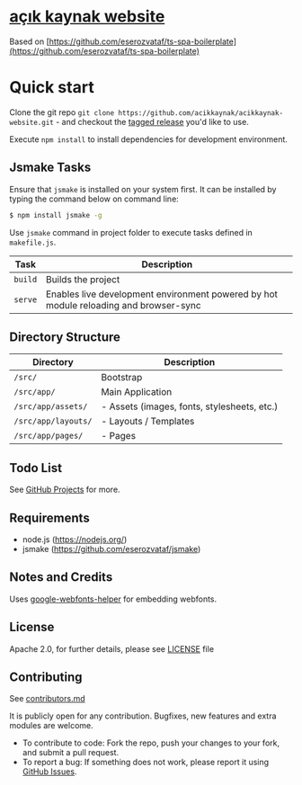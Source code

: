 # [açık kaynak website](https://github.com/acikkaynak/acikkaynak-website)

Based on [https://github.com/eserozvataf/ts-spa-boilerplate](https://github.com/eserozvataf/ts-spa-boilerplate)

# Quick start

Clone the git repo `git clone
   https://github.com/acikkaynak/acikkaynak-website.git` - and checkout the [tagged
   release](https://github.com/acikkaynak/acikkaynak-website/releases) you'd like to
   use.

Execute `npm install` to install dependencies for development environment.


## Jsmake Tasks

Ensure that `jsmake` is installed on your system first. It can be installed by typing the command below on command line:

```bash
$ npm install jsmake -g
```

Use `jsmake` command in project folder to execute tasks defined in `makefile.js`.

| Task                     | Description                                                                            |
|--------------------------|----------------------------------------------------------------------------------------|
| `build`                  | Builds the project                                                                     |
| `serve`                  | Enables live development environment powered by hot module reloading and browser-sync  |


## Directory Structure

| Directory                                          | Description                                                  |
|----------------------------------------------------|--------------------------------------------------------------|
| `/src/`                                            | Bootstrap                                                    |
| `/src/app/`                                        | Main Application                                             |
| `/src/app/assets/`                                 | - Assets (images, fonts, stylesheets, etc.)                  |
| `/src/app/layouts/`                                | - Layouts / Templates                                        |
| `/src/app/pages/`                                  | - Pages                                                      |


## Todo List

See [GitHub Projects](https://github.com/acikkaynak/acikkaynak-website/projects) for more.


## Requirements

* node.js (https://nodejs.org/)
* jsmake (https://github.com/eserozvataf/jsmake)


## Notes and Credits

Uses [google-webfonts-helper](https://google-webfonts-helper.herokuapp.com/) for embedding webfonts.


## License

Apache 2.0, for further details, please see [LICENSE](LICENSE) file


## Contributing

See [contributors.md](contributors.md)

It is publicly open for any contribution. Bugfixes, new features and extra modules are welcome.

* To contribute to code: Fork the repo, push your changes to your fork, and submit a pull request.
* To report a bug: If something does not work, please report it using [GitHub Issues](https://github.com/acikkaynak/acikkaynak-website/issues).
